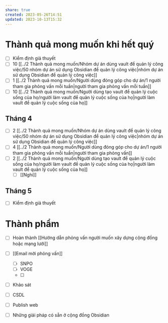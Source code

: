 ```yaml
---
share: true
created: 2023-05-26T14:51
updated: 2023-10-13T15:32
---
```

# Thành quả mong muốn khi hết quý
- [ ] Kiểm định giả thuyết
- [ ]  10 [[../2 Thành quả mong muốn/Nhóm dự án dùng vault để quản lý công việc/50 nhóm dự án sử dụng Obsidian để quản lý công việc|nhóm dự án sử dụng Obsidian để quản lý công việc]]
- [ ] 1 [[../2 Thành quả mong muốn/Người dùng đóng góp cho dự án/1 người tham gia phỏng vấn mỗi tuần|người tham gia phỏng vấn mỗi tuần]]
- [ ] 10 [[../2 Thành quả mong muốn/Người dùng tạo vault để quản lý cuộc sống của họ/người làm vault để quản lý cuộc sống của họ|người làm vault để quản lý cuộc sống của họ]]

## Tháng 4
- [ ]  2 [[../2 Thành quả mong muốn/Nhóm dự án dùng vault để quản lý công việc/50 nhóm dự án sử dụng Obsidian để quản lý công việc|nhóm dự án sử dụng Obsidian để quản lý công việc]]
- [ ] 4 [[../2 Thành quả mong muốn/Người dùng đóng góp cho dự án/1 người tham gia phỏng vấn mỗi tuần|người tham gia phỏng vấn]]
- [ ] 2 [[../2 Thành quả mong muốn/Người dùng tạo vault để quản lý cuộc sống của họ/người làm vault để quản lý cuộc sống của họ|người làm vault để quản lý cuộc sống của họ]]
	- [ ] [[Nghi]]

## Tháng 5
- [ ] Kiểm định giả thuyết

# Thành phẩm
- [ ] Hoàn thành [[Hướng dẫn phỏng vấn người muốn xây dựng cộng đồng hoặc mạng lưới]]
- [ ] [[Email mời phỏng vấn]]
    - [ ] SNPO
    - [ ] VOGE
    - [ ] 
- [ ] Khảo sát
- [ ] CSDL
- [ ] Publish web
- [ ] Những giải pháp có sẵn ở cộng đồng Obsidian

